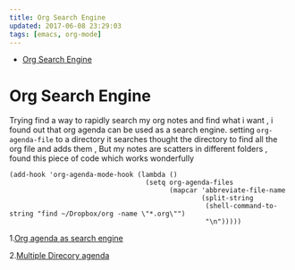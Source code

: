 ```yaml
---
title: Org Search Engine
updated: 2017-06-08 23:29:03
tags: [emacs, org-mode]
---
```


- [Org Search Engine](#org34fa60d)


<a id="org34fa60d"></a>

# Org Search Engine

Trying find a way to rapidly search my org notes and find what i want , i found out that org agenda can be used as a search engine. setting `org-agenda-file` to a directory it searches thought the directory to find all the org file and adds them , But my notes are scatters in different folders , found this piece of code which works wonderfully

```emacs-lisp
(add-hook 'org-agenda-mode-hook (lambda ()
                                  (setq org-agenda-files
                                        (mapcar 'abbreviate-file-name
                                                (split-string
                                                 (shell-command-to-string "find ~/Dropbox/org -name \"*.org\"")
                                                 "\n")))))
```

1.[Org agenda as search engine](http://orgmode.org/worg/org-tutorials/advanced-searching.html) 

2.[Multiple Direcory agenda ](https://lists.gnu.org/archive/html/emacs-orgmode/2014-04/msg00465.html) 
